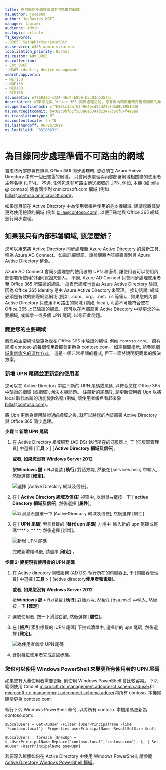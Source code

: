 ```yaml
---
title: 為目錄同步處理準備不可路由的網域
ms.author: josephd
author: JoeDavies-MSFT
manager: laurawi
audience: Admin
ms.topic: article
f1_keywords:
- O365E_SetupDirSyncLocalDir
ms.service: o365-administration
localization_priority: Normal
ms.custom: Adm_O365
ms.collection:
- Ent_O365
- M365-identity-device-management
search.appverid:
- MET150
- MOE150
- MED150
- BCS160
ms.assetid: e7968303-c234-46c4-b8b0-b5c93c6d57a7
description: 如果您在與 Office 365 同步處理之前, 您有與內部部署使用者相關聯的非 routale 網域, 請瞭解要執行的操作。
ms.openlocfilehash: cf7b901c3aaf6f49e4ecd92d27b9a6d9b8951d40
ms.sourcegitcommit: b4c82c0bf61f50386e534ad23479b5cf84f4e2ea
ms.translationtype: MT
ms.contentlocale: zh-TW
ms.lasthandoff: 06/25/2019
ms.locfileid: "35203632"
---
```

# <a name="prepare-a-non-routable-domain-for-directory-synchronization"></a>為目錄同步處理準備不可路由的網域
當您將內部部署目錄與 Office 365 同步處理時, 您必須在 Azure Active Directory 中有一個已驗證的網域。 只會同步處理與內部部署網域相關聯的使用者主體名稱 (UPN)。 不過, 任何包含非可路由傳送網域的 UPN, 例如, 本機 (如 billa @ contoso) 將會同步到 onmicrosoft.com 網域 (例如 billa@contoso.onmicrosoft.com)。 

如果您目前在 Active Directory 中為使用者帳戶使用的是本機網域, 建議您將其變更為使用驗證的網域 (例如 billa@contoso.com), 以便正確地與 Office 365 網域進行同步處理。
  
## <a name="what-if-i-only-have-a-local-on-premises-domain"></a>如果我只有內部部署網域, 該怎麼辦？

您可以用來將 Active Directory 同步處理至 Azure Active Directory 的最新工具, 稱為 Azure AD Connect。 如需詳細資訊，請參閱[將內部部署識別與 Azure Active Directory 整合](https://docs.microsoft.com/azure/architecture/reference-architectures/identity/azure-ad)。
  
Azure AD Connect 會同步處理您的使用者的 UPN 和密碼, 讓使用者可以使用內部部署所使用的相同認證來登入。 不過, Azure AD Connect 只會同步處理使用者至 Office 365 所驗證的網域。 這表示網域也會由 Azure Active Directory 驗證, 因為 Office 365 identity 是由 Azure Active Directory 來管理。 換句話說, 網域必須是有效的網際網路網域 (例如, .com、org、.net、us 等等)。 如果您的內部 Active Directory 只使用不可路由的網域 (例如, local), 則這不可能符合您在 Office 365 上已驗證的網域。 您可以在內部部署 Active Directory 中變更您的主要網域, 或新增一或多個 UPN 尾碼, 以修正此問題。
  
### <a name="change-your-primary-domain"></a>**變更您的主要網域**

將您的主要網域變更為您在 Office 365 中驗證的網域, 例如 contoso.com。 擁有網域 contoso 的每個使用者都會更新為 contoso.com。 如需相關指示, 請參閱[網域重新命名的運作方式](https://go.microsoft.com/fwlink/p/?LinkId=624174)。 這是一個非常相關的程式, 但下一節將說明更簡單的解決方案。
  
### <a name="add-upn-suffixes-and-update-your-users-to-them"></a>**新增 UPN 尾碼並更新您的使用者**

您可以在 Active Directory 中註冊新的 UPN 尾碼或尾碼, 以符合您在 Office 365 中驗證的網域 (或網域), 解決本機問題。 註冊新的尾碼後, 請更新使用者 Upn 以將 local 取代為新的功能變數名稱 (例如, 讓使用者帳戶看起來像 billa@contoso.com)。
  
將 Upn 更新為使用驗證過的網域之後, 就可以將您的內部部署 Active Directory 與 Office 365 同步處理。
  
 **步驟 1: 新增 UPN 尾碼**
  
1. 在 Active Directory 網域服務 (AD DS) 執行所在的伺服器上, 于 [伺服器管理員] 中選擇 [**工具** \> ] [ **Active Directory 網域及信任**]。
    
    **或者, 如果您沒有 Windows Server 2012**
    
    按**Windows 鍵 + R**以開啟 [**執行**] 對話方塊, 然後在 [services.msc] 中輸入, 然後選擇 **[確定]**。
    
    ![選擇 [Active Directory 網域及信任]。](media/46b6e007-9741-44af-8517-6f682e0ac974.png)
  
2. 在 [ **Active Directory 網域及信任**] 視窗中, 以滑鼠右鍵按一下 [ **active Directory 網域及信任**], 然後選擇 [**屬性**]。
    
    ![以滑鼠右鍵按一下 [ActiveDirectory 網域及信任], 然後選擇 [屬性]](media/39d20812-ffb5-4ba9-8d7b-477377ac360d.png)
  
3. 在 [ **UPN 尾碼**] 索引標籤的 [**替代 upn 尾碼**] 方塊中, 輸入新的 upn 尾碼或尾碼**** \> ** **, 然後選擇 [新增]。
    
    ![新增 UPN 尾碼](media/a4aaf919-7adf-469a-b93f-83ef284c0915.PNG)
  
    完成新增尾碼後, 請選擇 **[確定]** 。 
    
 **步驟 2: 變更現有使用者的 UPN 尾碼**
  
1. 在 Active directory 網域服務 (AD DS) 執行所在的伺服器上, 于 [伺服器管理員] 中選擇 [**工具** \> ] [active directory**使用者和電腦**]。
    
    **或者, 如果您沒有 Windows Server 2012**
    
    按**Windows 鍵 + R**以開啟 [**執行**] 對話方塊, 然後在 [dsa.msc] 中輸入, 然後按一下 **[確定]**
    
2. 選取使用者, 按一下滑鼠右鍵, 然後選擇 [**屬性**]。
    
3. 在 [**帳戶**] 索引標籤的 [UPN 尾碼] 下拉式清單中, 選擇新的 upn 尾碼, 然後選擇 **[確定]**。
    
    ![為使用者新增 UPN 尾碼](media/54876751-49f0-48cc-b864-2623c4835563.png)
  
4. 針對每位使用者完成這些步驟。
    
   
### <a name="you-can-also-use-windows-powershell-to-change-the-upn-suffix-for-all-users"></a>**您也可以使用 Windows PowerShell 來變更所有使用者的 UPN 尾碼**

如果您有大量使用者需要更新, 則使用 Windows PowerShell 會比較容易。 下列範例使用 Cmdlet [microsoft.rtc.management.adconnect.schema.aduser](https://go.microsoft.com/fwlink/p/?LinkId=624312)和[microsoft.rtc.management.adconnect.schema.aduser](https://go.microsoft.com/fwlink/p/?LinkId=624313)將所有 contoso. 本機尾碼變更為 contoso.com。 

執行下列 Windows PowerShell 命令, 以將所有 contoso. 本機尾碼更新為 contoso.com:
    
  ```
  $LocalUsers = Get-ADUser -Filter {UserPrincipalName -like '*contoso.local'} -Properties userPrincipalName -ResultSetSize $null
  ```

  ```
  $LocalUsers | foreach {$newUpn = $_.UserPrincipalName.Replace("contoso.local","contoso.com"); $_ | Set-ADUser -UserPrincipalName $newUpn}
  ```
若要深入瞭解如何在 Active Directory 中使用 Windows PowerShell, 請參閱[Active Directory Windows PowerShell 模組](https://go.microsoft.com/fwlink/p/?LinkId=624314)。 

